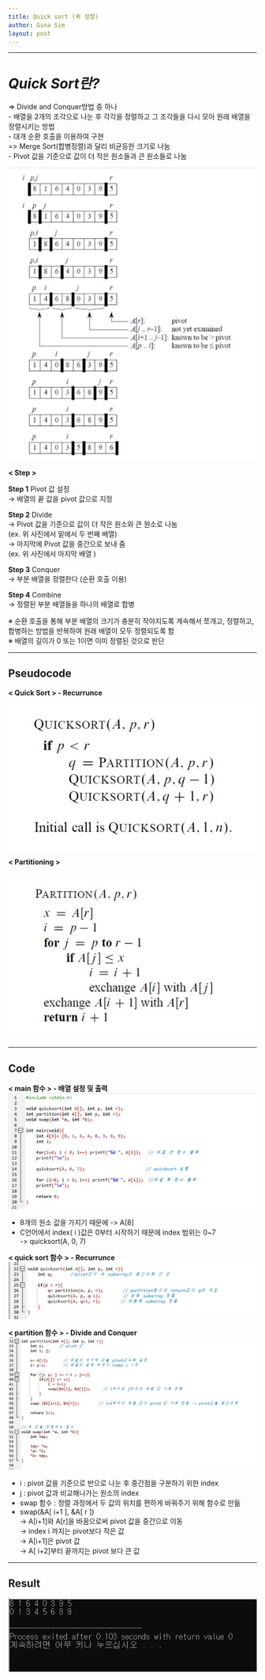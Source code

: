 ```yaml
---
title: Quick sort (퀵 정렬)
author: Gina Sim
layout: post
---
```

-----------
*Quick Sort란?*  
======  

=> Divide and Conquer방법 중 하나  
	- 배열을 2개의 조각으로 나눈 후 각각을 정렬하고 그 조각들을 다시 모아 원래 배열을 정렬시키는 방법  
	- 대개 순환 호출을 이용하여 구현  
=> Merge Sort(합병정렬)과 달리 비균등한 크기로 나눔  
	- Pivot 값을 기준으로 값이 더 작은 원소들과 큰 원소들로 나눔  

![Quick Sort principle](https://github.com/Gina-IT/Gina-IT.github.io/blob/master/_img/quick_sort.jpg "Quick sort principle")  


**< Step >**  

**Step 1** Pivot 값 설정  
→ 배열의 끝 값을 pivot 값으로 지정  

**Step 2** Divide  
	→ Pivot 값을 기준으로 값이 더 작은 원소와 큰 원소로 나눔  
	(ex. 위 사진에서 밑에서 두 번째 배열)  
	→ 마지막에 Pivot 값을 중간으로 보내 줌  
	(ex. 위 사진에서 마지막 배열 )  

**Step 3** Conquer  
	→ 부분 배열을 정렬한다 (순환 호출 이용)  

**Step 4** Combine  
	→ 정렬된 부분 배열들을 하나의 배열로 합병  

※ 순환 호출을 통해 부분 배열의 크기가 충분히 작아지도록 계속해서 쪼개고, 정렬하고, 합병하는 방법을 반복하여 원래 배열이 모두 정렬되도록 함  
※ 배열의 길이가 0 또는 1이면 이미 정렬된 것으로 판단  

----------

Pseudocode  
------

**< Quick Sort > - Recurrunce**  

![Quick sort pseudocode_ recurrunce](https://github.com/Gina-IT/Gina-IT.github.io/blob/master/_img/quick_sort_pseudocode1.jpg "Quick sort pseudocode")  


**< Partitioning >**  

![Quick sort pseudocode_ partitioning](https://github.com/Gina-IT/Gina-IT.github.io/blob/master/_img/quick_sort_pseudocode2.jpg "Quick sort pseudocode_partitionin")  

----------

Code   
------  
  
**< main 함수 > - 배열 설정 및 출력**    
![Quick sort_ main code](https://github.com/Gina-IT/Gina-IT.github.io/blob/master/_img/quick_sort_main.jpg "Quick sort- main code")

- 8개의 원소 값을 가지기 때문에 -> A[8]  
- C언어에서 index( i )값은 0부터 시작하기 때문에 index 범위는 0~7  
   -> quicksort(A, 0, 7)  


**< quick sort 함수 > - Recurrunce**  
![Quick sort_ quicksort code](https://github.com/Gina-IT/Gina-IT.github.io/blob/master/_img/quick_sort_recurrunce.jpg "Quick sort- quicksort code(recurrence)")  
 
**< partition 함수 > - Divide and Conquer**  
![Quick sort_ partition code](https://github.com/Gina-IT/Gina-IT.github.io/blob/master/_img/quick_sort_partition.jpg "Quick sort- partition code")  

- i : pivot 값을 기준으로 반으로 나눈 후 중간점을 구분하기 위한 index  
- j : pivot 값과 비교해나가는 원소의 index  
- swap 함수 : 정렬 과정에서 두 값의 위치를 편하게 바꿔주기 위해 함수로 만듦  
- swap(&A[ i+1 ], &A[ r ])  
   → A[i+1]와 A[r]을 바꿈으로써 pivot 값을 중간으로 이동  
   → index i 까지는 pivot보다 작은 값  
   → A[i+1]은 pivot 값  
   → A[ i+2]부터 끝까지는 pivot 보다 큰 값  

----------
Result
------

![Quick sort result](https://github.com/Gina-IT/Gina-IT.github.io/blob/master/_img/quick_sort_result.jpg "Quick sort rusult")

